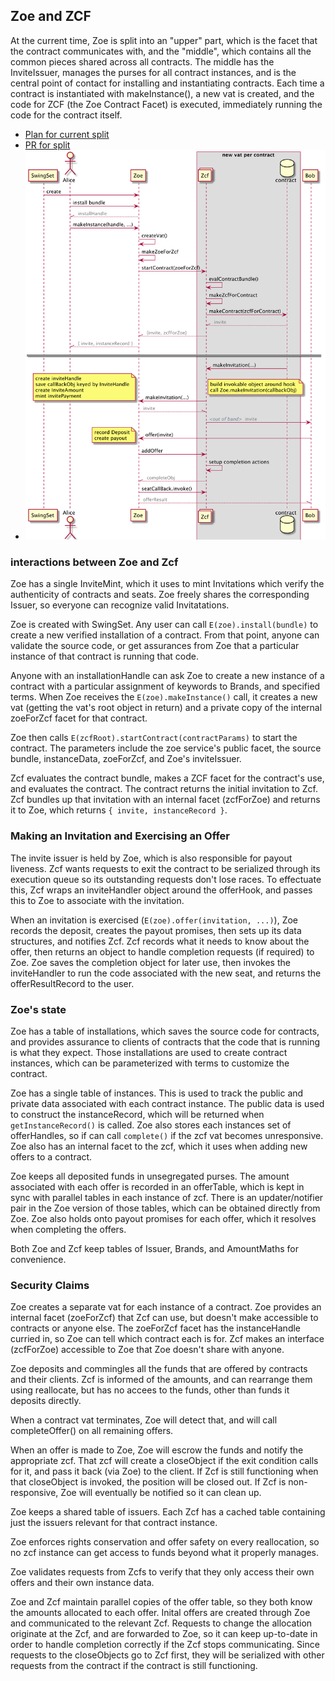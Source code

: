 ## Zoe and ZCF

At the current time, Zoe is split into an "upper" part, which is the facet that the contract communicates with, and the "middle", which contains all the common pieces shared across all contracts. The middle has the InviteIssuer, manages the purses for all contract instances, and is the central point of contact for installing and instantiating contracts. Each time a contract is instantiated with makeInstance(), a new vat is created, and the code for ZCF (the Zoe Contract Facet) is executed, immediately running the code for the contract itself. 

 * [Plan for current split](https://github.com/Agoric/agoric-sdk/issues/553)
 * [PR for split](https://github.com/Agoric/agoric-sdk/pull/1288)
 * ![Zoe-Zcf interaction diagram](./zoe-zcf.png)

### interactions between Zoe and Zcf

Zoe has a single InviteMint, which it uses to mint Invitations which verify the authenticity of contracts and seats. Zoe freely shares the corresponding Issuer, so everyone can recognize valid Invitatations.

Zoe is created with SwingSet. Any user can call `E(zoe).install(bundle)` to create a new verified installation of a contract. From that point, anyone can validate  the source code, or get assurances from Zoe that a particular instance of that contract is running that code.

Anyone with an installationHandle can ask Zoe to create a new instance of a contract with a particular assignment of keywords to Brands, and specified terms. When Zoe receives the `E(zoe).makeInstance()` call, it creates a new vat (getting the vat's root object in return) and a private copy of the internal zoeForZcf facet for that contract.

Zoe then calls `E(zcfRoot).startContract(contractParams)` to start the contract. The parameters include the zoe service's public facet, the source bundle, instanceData, zoeForZcf, and Zoe's inviteIssuer.

Zcf evaluates the contract bundle, makes a ZCF facet for the contract's use, and evaluates the contract. The contract returns the initial invitation to Zcf. Zcf bundles up that invitation with an internal facet (zcfForZoe) and returns it to Zoe, which returns `{ invite, instanceRecord }`.


### Making an Invitation and Exercising an Offer

The invite issuer is held by Zoe, which is also responsible for payout liveness. Zcf wants requests to exit the contract to be serialized through its execution queue so its outstanding requests don't lose races. To effectuate this, Zcf wraps an inviteHandler object around the offerHook, and passes this to Zoe to associate with the invitation. 

When an invitation is exercised (`E(zoe).offer(invitation, ...)`), Zoe records the deposit, creates the payout promises, then sets up its data structures, and notifies Zcf. Zcf records what it needs to know about the offer, then returns an object to handle completion requests (if required) to Zoe. Zoe saves the completion object for later use, then invokes the inviteHandler to run the code associated with the new seat, and returns the offerResultRecord to the user.

### Zoe's state

Zoe has a table of installations, which saves the source code for contracts, and provides assurance to clients of contracts that the code that is running is what they expect. Those installations are used to create contract instances, which can be parameterized with terms to customize the contract.

Zoe has a single  table of instances. This is used to track the public and private data associated with each contract instance. The public data is used to construct the instanceRecord, which will be returned when `getInstanceRecord()` is called. Zoe also stores each instances set of offerHandles, so if can call `complete()` if the zcf vat becomes unresponsive. Zoe also has an internal facet to the zcf, which it uses when adding new offers to a contract.

Zoe keeps all deposited funds in unsegregated purses. The amount associated with each offer is recorded in an offerTable, which is kept in sync with parallel tables in each instance of zcf. There is an updater/notifier pair in the Zoe version of those tables, which can be obtained directly from Zoe. Zoe also holds onto payout promises for each offer, which it resolves when completing the offers.

Both Zoe and Zcf keep tables of Issuer, Brands, and AmountMaths for convenience.

### Security Claims


Zoe creates a separate vat for each instance of a contract. Zoe provides an internal facet (zoeForZcf) that Zcf can use, but doesn't make accessible to contracts or anyone else. The zoeForZcf facet has the instanceHandle curried in, so Zoe can tell which contract each is for. Zcf makes an interface (zcfForZoe) accessible to Zoe that Zoe doesn't share with anyone.

Zoe deposits and commingles all the funds that are offered by contracts and their clients. Zcf is informed of the amounts, and can rearrange them using reallocate, but has no accees to the funds, other than funds it deposits directly.

When a contract vat terminates, Zoe will detect that, and will call completeOffer() on all remaining offers.

When an offer is made to Zoe, Zoe will escrow the funds and notify the appropriate zcf. That zcf will create a closeObject if the exit condition calls for it, and pass it back (via Zoe) to the client. If Zcf is still functioning when that closeObject is invoked, the position will be closed out. If Zcf is non-responsive, Zoe will eventually be notified so it can clean up.

Zoe keeps a shared table of issuers. Each Zcf has a cached table containing just the issuers relevant for that contract instance.

Zoe enforces rights conservation and offer safety on every reallocation, so no zcf instance can get access to funds beyond what it properly manages.

Zoe validates requests from Zcfs to verify that they only access their own offers and their own instance data.

Zoe and Zcf maintain parallel copies of the offer table, so they both know the amounts allocated to each offer. Inital offers are created through Zoe and communicated to the relevant Zcf. Requests to change the allocation originate at the Zcf, and are forwarded to Zoe, so it can keep up-to-date in order to handle completion correctly if the Zcf stops communicating. Since requests to the closeObjects go to Zcf first, they will be serialized with other requests from the contract if the contract is still functioning.


